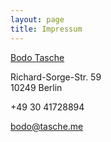 ```yaml
---
layout: page
title: Impressum
---
```


<a href="https://bodo.tasche.me">Bodo Tasche</a>

Richard-Sorge-Str. 59  
10249 Berlin

+49 30 41728894

<a href="mailto:bodo@tasche.me">bodo@tasche.me</a>